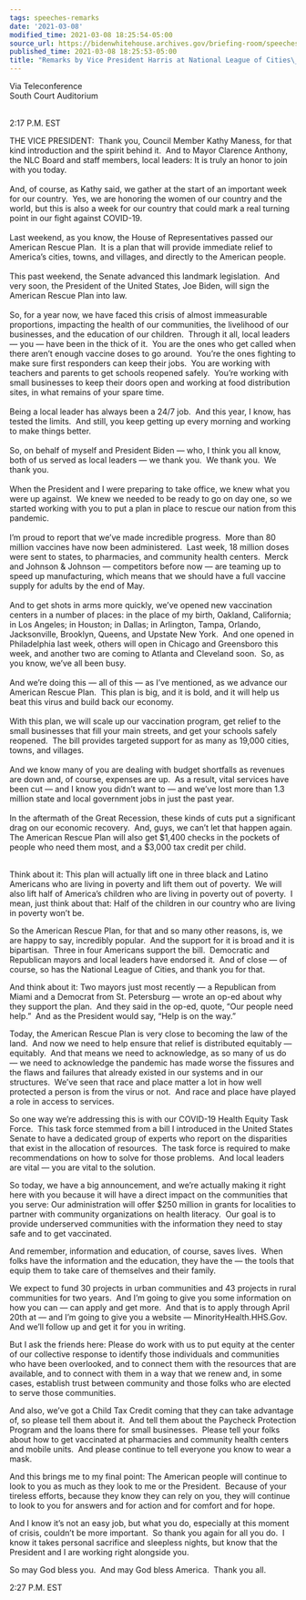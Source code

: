```yaml
---
tags: speeches-remarks
date: '2021-03-08'
modified_time: 2021-03-08 18:25:54-05:00
source_url: https://bidenwhitehouse.archives.gov/briefing-room/speeches-remarks/2021/03/08/remarks-by-vice-president-harris-at-national-league-of-cities-conference/
published_time: 2021-03-08 18:25:53-05:00
title: "Remarks by Vice President Harris at National League of Cities\_Conference"
---
```

 
Via Teleconference  
South Court Auditorium   
 

2:17 P.M. EST

THE VICE PRESIDENT:  Thank you, Council Member Kathy Maness, for that
kind introduction and the spirit behind it.  And to Mayor Clarence
Anthony, the NLC Board and staff members, local leaders: It is truly an
honor to join with you today.   
   
And, of course, as Kathy said, we gather at the start of an important
week for our country.  Yes, we are honoring the women of our country and
the world, but this is also a week for our country that could mark a
real turning point in our fight against COVID-19.   
   
Last weekend, as you know, the House of Representatives passed our
American Rescue Plan.  It is a plan that will provide immediate relief
to America’s cities, towns, and villages, and directly to the American
people.   
   
This past weekend, the Senate advanced this landmark legislation.  And
very soon, the President of the United States, Joe Biden, will sign the
American Rescue Plan into law.   
   
So, for a year now, we have faced this crisis of almost immeasurable
proportions, impacting the health of our communities, the livelihood of
our businesses, and the education of our children.  Through it all,
local leaders — you — have been in the thick of it.  You are the ones
who get called when there aren’t enough vaccine doses to go around. 
You’re the ones fighting to make sure first responders can keep their
jobs.  You are working with teachers and parents to get schools reopened
safely.  You’re working with small businesses to keep their doors open
and working at food distribution sites, in what remains of your spare
time.   
   
Being a local leader has always been a 24/7 job.  And this year, I know,
has tested the limits.  And still, you keep getting up every morning and
working to make things better.   
   
So, on behalf of myself and President Biden — who, I think you all know,
both of us served as local leaders — we thank you.  We thank you.  We
thank you.   
   
When the President and I were preparing to take office, we knew what you
were up against.  We knew we needed to be ready to go on day one, so we
started working with you to put a plan in place to rescue our nation
from this pandemic.   
   
I’m proud to report that we’ve made incredible progress.  More than 80
million vaccines have now been administered.  Last week, 18 million
doses were sent to states, to pharmacies, and community health centers. 
Merck and Johnson & Johnson — competitors before now — are teaming up to
speed up manufacturing, which means that we should have a full vaccine
supply for adults by the end of May.   
   
And to get shots in arms more quickly, we’ve opened new vaccination
centers in a number of places: in the place of my birth, Oakland,
California; in Los Angeles; in Houston; in Dallas; in Arlington, Tampa,
Orlando, Jacksonville, Brooklyn, Queens, and Upstate New York.  And one
opened in Philadelphia last week, others will open in Chicago and
Greensboro this week, and another two are coming to Atlanta and
Cleveland soon.  So, as you know, we’ve all been busy.   
   
And we’re doing this — all of this — as I’ve mentioned, as we advance
our American Rescue Plan.  This plan is big, and it is bold, and it will
help us beat this virus and build back our economy.   
   
With this plan, we will scale up our vaccination program, get relief to
the small businesses that fill your main streets, and get your schools
safely reopened.  The bill provides targeted support for as many as
19,000 cities, towns, and villages.   
   
And we know many of you are dealing with budget shortfalls as revenues
are down and, of course, expenses are up.  As a result, vital services
have been cut — and I know you didn’t want to — and we’ve lost more than
1.3 million state and local government jobs in just the past year.   
   
In the aftermath of the Great Recession, these kinds of cuts put a
significant drag on our economic recovery.  And, guys, we can’t let that
happen again.  The American Rescue Plan will also get $1,400 checks in
the pockets of people who need them most, and a $3,000 tax credit per
child.   
 

Think about it: This plan will actually lift one in three black and
Latino Americans who are living in poverty and lift them out of
poverty.  We will also lift half of America’s children who are living in
poverty out of poverty.  I mean, just think about that: Half of the
children in our country who are living in poverty won’t be.  
  
So the American Rescue Plan, for that and so many other reasons, is, we
are happy to say, incredibly popular.  And the support for it is broad
and it is bipartisan.  Three in four Americans support the bill. 
Democratic and Republican mayors and local leaders have endorsed it. 
And of close — of course, so has the National League of Cities, and
thank you for that.   
  
And think about it: Two mayors just most recently — a Republican from
Miami and a Democrat from St. Petersburg — wrote an op-ed about why they
support the plan.  And they said in the op-ed, quote, “Our people need
help.”  And as the President would say, “Help is on the way.”   
  
Today, the American Rescue Plan is very close to becoming the law of the
land.  And now we need to help ensure that relief is distributed
equitably — equitably.  And that means we need to acknowledge, as so
many of us do — we need to acknowledge the pandemic has made worse the
fissures and the flaws and failures that already existed in our systems
and in our structures.  We’ve seen that race and place matter a lot in
how well protected a person is from the virus or not.  And race and
place have played a role in access to services.   
  
So one way we’re addressing this is with our COVID-19 Health Equity Task
Force.  This task force stemmed from a bill I introduced in the United
States Senate to have a dedicated group of experts who report on the
disparities that exist in the allocation of resources.  The task force
is required to make recommendations on how to solve for those problems. 
And local leaders are vital — you are vital to the solution.   
  
So today, we have a big announcement, and we’re actually making it right
here with you because it will have a direct impact on the communities
that you serve: Our administration will offer $250 million in grants for
localities to partner with community organizations on health literacy. 
Our goal is to provide underserved communities with the information they
need to stay safe and to get vaccinated.   
  
And remember, information and education, of course, saves lives.  When
folks have the information and the education, they have the — the tools
that equip them to take care of themselves and their family.   
  
We expect to fund 30 projects in urban communities and 43 projects in
rural communities for two years.  And I’m going to give you some
information on how you can — can apply and get more.  And that is to
apply through April 20th at — and I’m going to give you a website —
MinorityHealth.HHS.Gov.  And we’ll follow up and get it for you in
writing.   
  
But I ask the friends here: Please do work with us to put equity at the
center of our collective response to identify those individuals and
communities who have been overlooked, and to connect them with the
resources that are available, and to connect with them in a way that we
renew and, in some cases, establish trust between community and those
folks who are elected to serve those communities.   
  
And also, we’ve got a Child Tax Credit coming that they can take
advantage of, so please tell them about it.  And tell them about the
Paycheck Protection Program and the loans there for small businesses. 
Please tell your folks about how to get vaccinated at pharmacies and
community health centers and mobile units.  And please continue to tell
everyone you know to wear a mask.   
  
And this brings me to my final point: The American people will continue
to look to you as much as they look to me or the President.  Because of
your tireless efforts, because they know they can rely on you, they will
continue to look to you for answers and for action and for comfort and
for hope.   
  
And I know it’s not an easy job, but what you do, especially at this
moment of crisis, couldn’t be more important.  So thank you again for
all you do.  I know it takes personal sacrifice and sleepless nights,
but know that the President and I are working right alongside you.   
  
So may God bless you.  And may God bless America.  Thank you all.  
  
2:27 P.M. EST
